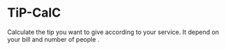 # TiP-CalC
Calculate the tip you want to give according to your service. It depend on your bill and number of people .
